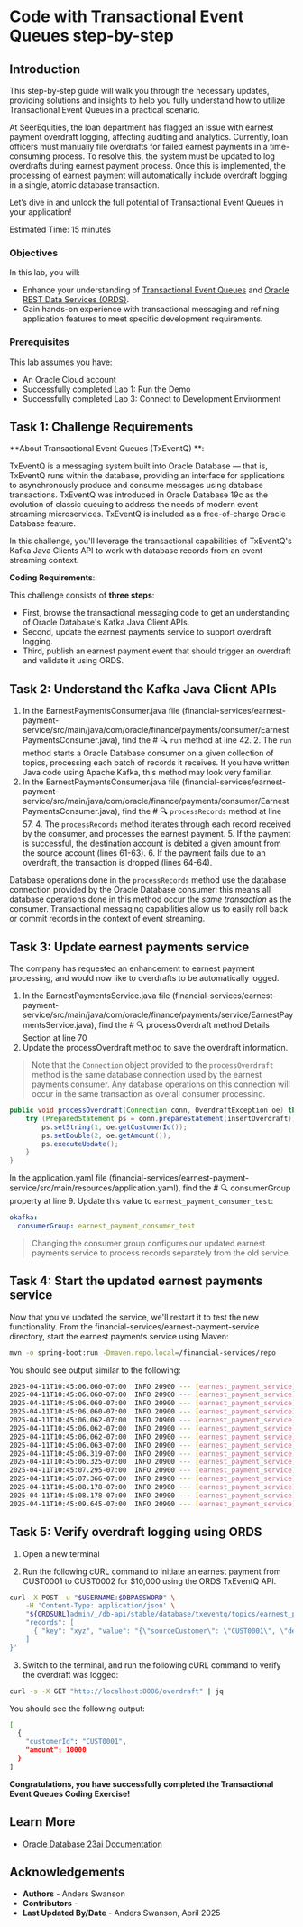 # Code with Transactional Event Queues step-by-step

## Introduction

This step-by-step guide will walk you through the necessary updates, providing solutions and insights to help you fully understand how to utilize Transactional Event Queues in a practical scenario. 

At SeerEquities, the loan department has flagged an issue with earnest payment overdraft logging, affecting auditing and analytics. Currently, loan officers must manually file overdrafts for failed earnest payments in a time-consuming process. To resolve this, the system must be updated to log overdrafts during earnest payment process. Once this is implemented, the processing of earnest payment will automatically include overdraft logging in a single, atomic database transaction.

Let’s dive in and unlock the full potential of Transactional Event Queues in your application!

Estimated Time: 15 minutes

### Objectives

In this lab, you will:

* Enhance your understanding of [Transactional Event Queues](https://docs.oracle.com/en/database/oracle/oracle-database/23/adque/aq-introduction.html) and [Oracle REST Data Services (ORDS)](https://www.oracle.com/database/technologies/appdev/rest.html).
* Gain hands-on experience with transactional messaging and refining application features to meet specific development requirements.

### Prerequisites

This lab assumes you have:
* An Oracle Cloud account
* Successfully completed Lab 1: Run the Demo
* Successfully completed Lab 3: Connect to Development Environment


## Task 1: Challenge Requirements

**About Transactional Event Queues (TxEventQ) **:

TxEventQ is a messaging system built into Oracle Database — that is, TxEventQ runs within the database, providing an interface for applications to asynchronously produce and consume messages using database transactions. TxEventQ was introduced in Oracle Database 19c as the evolution of classic queuing to address the needs of modern event streaming microservices. TxEventQ is included as a free-of-charge Oracle Database feature.

In this challenge, you'll leverage the transactional capabilities of TxEventQ's Kafka Java Clients API to work with database records from an event-streaming context.

**Coding Requirements**:

This challenge consists of **three steps**:

* First, browse the transactional messaging code to get an understanding of Oracle Database's Kafka Java Client APIs.
* Second, update the earnest payments service to support overdraft logging.
* Third, publish an earnest payment event that should trigger an overdraft and validate it using ORDS.

## Task 2: Understand the Kafka Java Client APIs

1. In the EarnestPaymentsConsumer.java file (financial-services/earnest-payment-service/src/main/java/com/oracle/finance/payments/consumer/EarnestPaymentsConsumer.java), find the # 🔍 `run` method at line 42.
   2. The `run` method starts a Oracle Database consumer on a given collection of topics, processing each batch of records it receives. If you have written Java code using Apache Kafka, this method may look very familiar.
3. In the EarnestPaymentsConsumer.java file (financial-services/earnest-payment-service/src/main/java/com/oracle/finance/payments/consumer/EarnestPaymentsConsumer.java), find the # 🔍 `processRecords` method at line 57.
   4. The `processRecords` method iterates through each record received by the consumer, and processes the earnest payment.
   5. If the payment is successful, the destination account is debited a given amount from the source account (lines 61-63).
   6. If the payment fails due to an overdraft, the transaction is dropped (lines 64-64).

Database operations done in the `processRecords` method use the database connection provided by the Oracle Database consumer: this means all database operations done in this method occur the _same transaction_ as the consumer. Transactional messaging capabilities allow us to easily roll back or commit records in the context of event streaming.

## Task 3: Update earnest payments service

The company has requested an enhancement to earnest payment processing, and would now like to overdrafts to be automatically logged.

1. In the EarnestPaymentsService.java file (financial-services/earnest-payment-service/src/main/java/com/oracle/finance/payments/service/EarnestPaymentsService.java), find the # 🔍 processOverdraft method Details Section at line 70
2. Update the processOverdraft method to save the overdraft information.

> Note that the `Connection` object provided to the `processOverdraft` method is the same database connection used by the earnest payments consumer. Any database operations on this connection will occur in the same transaction as overall consumer processing.

```java
public void processOverdraft(Connection conn, OverdraftException oe) throws SQLException {
    try (PreparedStatement ps = conn.prepareStatement(insertOverdraft)) {
        ps.setString(1, oe.getCustomerId());
        ps.setDouble(2, oe.getAmount());
        ps.executeUpdate();
    }
}
```

In the application.yaml file (financial-services/earnest-payment-service/src/main/resources/application.yaml), find the # 🔍 consumerGroup property at line 9. Update this value to `earnest_payment_consumer_test`:

```yaml
okafka:
  consumerGroup: earnest_payment_consumer_test
```

> Changing the consumer group configures our updated earnest payments service to process records separately from the old service.

## Task 4: Start the updated earnest payments service

Now that you've updated the service, we'll restart it to test the new functionality. From the financial-services/earnest-payment-service directory, start the earnest payments service using Maven:

```bash
mvn -o spring-boot:run -Dmaven.repo.local=/financial-services/repo
```

You should see output similar to the following:

```bash
2025-04-11T10:45:06.060-07:00  INFO 20900 --- [earnest_payment_service] [           main] o.o.o.clients.consumer.ConsumerConfig    : These configurations '[max.poll.records]' were supplied but are not used yet.
2025-04-11T10:45:06.060-07:00  INFO 20900 --- [earnest_payment_service] [           main] o.a.kafka.common.utils.AppInfoParser     : Kafka version: 3.7.1
2025-04-11T10:45:06.060-07:00  INFO 20900 --- [earnest_payment_service] [           main] o.a.kafka.common.utils.AppInfoParser     : Kafka commitId: e2494e6ffb89f828
2025-04-11T10:45:06.060-07:00  INFO 20900 --- [earnest_payment_service] [           main] o.a.kafka.common.utils.AppInfoParser     : Kafka startTimeMs: 1744393506060
2025-04-11T10:45:06.062-07:00  INFO 20900 --- [earnest_payment_service] [         task-1] o.oracle.okafka.clients.NetworkClient    : [Consumer clientId=consumer-earnest_payments-1, groupId=earnest_payments] Available Nodes 1
2025-04-11T10:45:06.062-07:00  INFO 20900 --- [earnest_payment_service] [         task-1] o.oracle.okafka.clients.NetworkClient    : [Consumer clientId=consumer-earnest_payments-1, groupId=earnest_payments] All Known nodes are disconnected. Try one time to connect.
2025-04-11T10:45:06.062-07:00  INFO 20900 --- [earnest_payment_service] [         task-1] o.oracle.okafka.clients.NetworkClient    : [Consumer clientId=consumer-earnest_payments-1, groupId=earnest_payments] Initiating connection to node 0:<ORACLE DATABASE URL>::
2025-04-11T10:45:06.063-07:00  INFO 20900 --- [earnest_payment_service] [         task-1] o.o.o.c.c.internals.AQKafkaConsumer      : [Consumer clientId=consumer-earnest_payments-1, groupId=earnest_payments] Connecting to Oracle Database : jdbc:oracle:thin:@mydb_tp
2025-04-11T10:45:06.319-07:00  INFO 20900 --- [earnest_payment_service] [           main] o.s.b.w.embedded.tomcat.TomcatWebServer  : Tomcat started on port 8081 (http) with context path '/'
2025-04-11T10:45:06.325-07:00  INFO 20900 --- [earnest_payment_service] [           main] c.oracle.finance.payments.Application    : Started Application in 4.764 seconds (process running for 5.09)
2025-04-11T10:45:07.295-07:00  INFO 20900 --- [earnest_payment_service] [         task-1] o.o.o.c.c.internals.AQKafkaConsumer      : [Consumer clientId=consumer-earnest_payments-1, groupId=earnest_payments] Database Consumer Session Info: 15301,42442. Process Id 307858 Instance Name e2o1pod7
2025-04-11T10:45:07.366-07:00  INFO 20900 --- [earnest_payment_service] [         task-1] o.oracle.okafka.clients.NetworkClient    : [Consumer clientId=consumer-earnest_payments-1, groupId=earnest_payments] Reconnect successful to node 7:<ORACLE DATABASE URL>:ADMIN
2025-04-11T10:45:08.178-07:00  INFO 20900 --- [earnest_payment_service] [         task-1] org.oracle.okafka.clients.Metadata       : Cluster ID: e2o1pod
2025-04-11T10:45:08.178-07:00  INFO 20900 --- [earnest_payment_service] [         task-1] o.oracle.okafka.clients.NetworkClient    : [Consumer clientId=consumer-earnest_payments-1, groupId=earnest_payments] Available Nodes 1
2025-04-11T10:45:09.645-07:00  INFO 20900 --- [earnest_payment_service] [         task-1] o.oracle.okafka.clients.NetworkClient    : [Consumer clientId=consumer-earnest_payments-1, groupId=earnest_payments] Available Nodes 1
```

## Task 5: Verify overdraft logging using ORDS

1. Open a new terminal

2. Run the following cURL command to initiate an earnest payment from CUST0001 to CUST0002 for $10,000 using the ORDS TxEventQ API.
```bash
curl -X POST -u "$USERNAME:$DBPASSWORD" \
    -H 'Content-Type: application/json' \
    "${ORDSURL}admin/_/db-api/stable/database/txeventq/topics/earnest_payment" -d '{
    "records": [
      { "key": "xyz", "value": "{\"sourceCustomer\": \"CUST0001\", \"destinationCustomer\": \"CUST0002\", \"amount\": 10000 }" }
    ]
}'
```

3. Switch to the terminal, and run the following cURL command to verify the overdraft was logged:

```bash
curl -s -X GET "http://localhost:8086/overdraft" | jq
```

You should see the following output:

```bash
[
  {
    "customerId": "CUST0001",
    "amount": 10000
  }
]
```

**Congratulations, you have successfully completed the Transactional Event Queues Coding Exercise!**

## Learn More

* [Oracle Database 23ai Documentation](https://docs.oracle.com/en/database/oracle/oracle-database/23/)

## Acknowledgements
* **Authors** - Anders Swanson
* **Contributors** -
* **Last Updated By/Date** - Anders Swanson, April 2025


